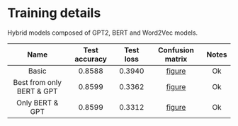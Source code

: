 # Training details

Hybrid models composed of GPT2, BERT and Word2Vec models.

|                            Name                             | Test accuracy | Test loss |                        Confusion matrix                         | Notes |
|:-----------------------------------------------------------:|:-------------:|:---------:|:---------------------------------------------------------------:|:-----:|
|                            Basic                            |    0.8588     |  0.3940   |         [figure](./figures/basic_hybrid_confmatrix.png)         |  Ok   |
|                  Best from only BERT & GPT                  |    0.8599     |  0.3362   |   [figure](./figures/best_from_only_bert_gpt_confmatrix.png)    |  Ok   |
|                       Only BERT & GPT                       |    0.8599     |  0.3312   |        [figure](./figures/only_bert_gpt_confmatrix.png)         |  Ok   |



